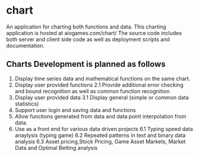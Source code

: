 # chart
An application for charting both functions and data.
This charting application is hosted at aiogames.com/chart/
The source code includes both server and client side code as well as deployment scripts and documentation.

## Charts Development is planned as follows

1. Display time series data and mathematical functions on the same chart.
2. Display user provided functions
  2.1 Provide additional error checking and bound recognition as well as common function recognition
3. Display user provided data
  3.1 Display general (simple or common data statistics)
4. Support user login and saving data and functions
5. Allow functions generated from data and data point interpolation from data.
6. Use as a front end for various data driven projects
  6.1 Typing speed data anaylysis (typing game)
  6.2 Repeated patterns in text and binary data analysis
  6.3 Asset pricing,Stock Pricing, Game Asset Markets, Market Data and Optimal Betting analysis
  

